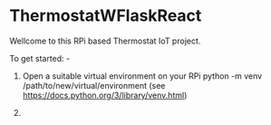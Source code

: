 # ThermostatWFlaskReact
Wellcome to this RPi based Thermostat IoT project.

To get started: -

1) Open a suitable virtual environment on your RPi
   python -m venv /path/to/new/virtual/environment
   (see https://docs.python.org/3/library/venv.html)

2) 
